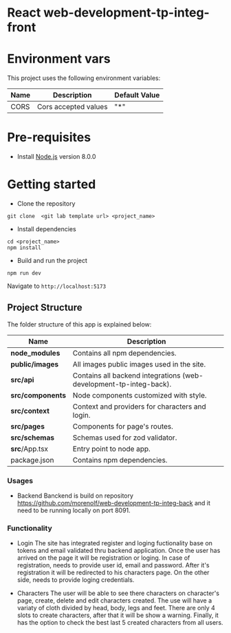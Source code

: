 # React web-development-tp-integ-front

# Environment vars
This project uses the following environment variables:

| Name                          | Description                         | Default Value                                  |
| ----------------------------- | ------------------------------------| -----------------------------------------------|
|CORS           | Cors accepted values            | "*"      |


# Pre-requisites
- Install [Node.js](https://nodejs.org/en/) version 8.0.0

# Getting started
- Clone the repository
```
git clone  <git lab template url> <project_name>
```
- Install dependencies
```
cd <project_name>
npm install
```
- Build and run the project
```
npm run dev
```
  Navigate to `http://localhost:5173`


## Project Structure
The folder structure of this app is explained below:

| Name | Description |
| ------------------------ | --------------------------------------------------------------------------------------------- |
| **node_modules**         | Contains all  npm dependencies.                                                            |
| **public/images**        | All images public images used in the site. |
| **src/api**              | Contains all backend integrations (web-development-tp-integ-back).
| **src/components**       | Node components customized with style. |
| **src/context**          | Context and providers for characters and login. |
| **src/pages**            | Components for page's routes.      |                 
| **src/schemas**          | Schemas used for zod validator.      |                 
| **src**/App.tsx          | Entry point to node app.                                                               |
| package.json             | Contains npm dependencies.   | 

### Usages

- Backend
Banckend is build on repository https://github.com/morenolf/web-development-tp-integ-back and it need to be running locally on port 8091.


### Functionality

- Login
The site has integrated register and loging fuctionality base on tokens and email validated thru backend application. Once the user has arrived on the page it will be registration or loging. 
In case of registration, needs to provide user id, email and password. After it's registration it will be redirected to his characters page.
On the other side, needs to provide loging credentials.

- Characters
The user will be able to see there characters on character's page, create, delete and edit characters created.
The use will have a variaty of cloth divided by head, body, legs and feet.
There are only 4 slots to create characters, after that it will be show a warning.
Finally, it has the option to check the best last 5 created characters from all users.
